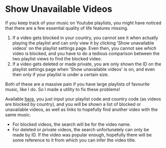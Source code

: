 # Show Unavailable Videos

If you keep track of your music on Youtube playlists, you might have noticed that there are a few essential quality of
life features missing.

1. If a video gets blocked in your country, you cannot see it when actually playing the playlist and can only view it
   by clicking 'Show unavailable videos' on the playlist settings page. Even then, you cannot see *which* video is 
   blocked, and you have to do a tedious comparison between the two playlist views to find the blocked video.
2. If a video gets deleted or made private, you are only shown the ID on the playlist settings page when 'Show
   unavailable videos' is on, and even then only if your playlist is under a certain size.

Both of these are a massive pain if you have large playlists of favourite music, like I do. So I made a utility to fix
these problems!

Available [here](https://dcragusa.github.io/ShowUnavailableVideos/), you just input your playlist code and country code 
(as videos are blocked by country), and you will be shown a list of blocked or unavailable videos, as well as links
to hopefully find another video with the same music. 

- For blocked videos, the search will be for the video name. 
- For deleted or private videos, the search unfortunately can only be made by ID. If the video was popular enough, hopefully
there will be some reference to it from which you can infer the video title.
